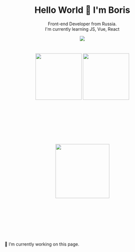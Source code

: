 <h1 align='center'> Hello World 👋 I'm Boris </h1>
<p align='center'>
  Front-end Developer from Russia. <br>
  I'm currently learning JS, Vue, React 
</p>

<div align='center' margin-top="40px">
  <a href="mailto:boris.khalkov@gmail.com">
    <img src="https://img.shields.io/badge/Gmail-D14836?style=for-the-badge&logo=gmail&logoColor=white"/></a>
</div>

<p align='center' style='margin:40px'>
  <a href="https://github-readme-stats.vercel.app/api?username=boriskhalkov&show_icons=true">
    <img height=150 src="https://github-readme-stats.vercel.app/api?username=boriskhalkov&hide=contribs&show_icons=true"/></a>
  <a href="https://github-readme-stats.vercel.app/api/top-langs/?username=boriskhalkov&layout=compact">
    <img height=150 src="https://github-readme-stats.vercel.app/api/top-langs/?username=boriskhalkov&layout=compact"/></a>
</p>

<div align="center" style="margin:140px 0">
   <a href="https://github.com/boriskhalkov/github-profile-views-counter">
       <img width=175px src="https://komarev.com/ghpvc/?username=boriskhalkov">
   </a>
</div>

🔭 I’m currently working on this page. 
